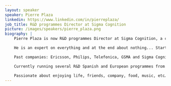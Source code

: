 ```yaml
---
layout: speaker
speaker: Pierre Plaza
linkedin: https://www.linkedin.com/in/pierreplaza/
job_title: R&D programmes Director at Sigma Cognition
picture: /images/speakers/pierre_plaza.png
biography: |
    Pierre Plaza is now R&D programmes Director at Sigma Cognition, a company devoted to AI and created by an EX-TID: Daniel Tapias.

    He is an expert on everything and at the end about nothing... Started in medical systems, IC design, HW design, stepped into home communication services, IoT, eSIM and now AI innovation.

    Past companies: Ericsson, Philips, Telefonica, GSMA and Sigma Cognition.

    Currently running several R&D Spanish and European programmes from mining to automotive.

    Passionate about enjoying life, friends, company, food, music, etc…
---
```

